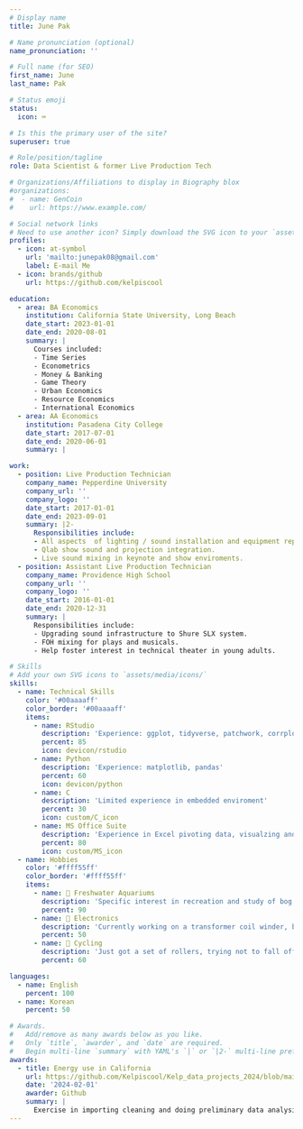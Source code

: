 ```yaml
---
# Display name
title: June Pak

# Name pronunciation (optional)
name_pronunciation: ''

# Full name (for SEO)
first_name: June
last_name: Pak

# Status emoji
status:
  icon: ⌨️

# Is this the primary user of the site?
superuser: true

# Role/position/tagline
role: Data Scientist & former Live Production Tech

# Organizations/Affiliations to display in Biography blox
#organizations:
#  - name: GenCoin
#    url: https://www.example.com/

# Social network links
# Need to use another icon? Simply download the SVG icon to your `assets/media/icons/` folder.
profiles:
  - icon: at-symbol
    url: 'mailto:junepak08@gmail.com'
    label: E-mail Me
  - icon: brands/github
    url: https://github.com/kelpiscool

education:
  - area: BA Economics
    institution: California State University, Long Beach
    date_start: 2023-01-01
    date_end: 2020-08-01
    summary: |
      Courses included:
      - Time Series
      - Econometrics
      - Money & Banking
      - Game Theory
      - Urban Economics
      - Resource Economics
      - International Economics
  - area: AA Economics
    institution: Pasadena City College
    date_start: 2017-07-01
    date_end: 2020-06-01
    summary: |

work:
  - position: Live Production Technician
    company_name: Pepperdine University
    company_url: ''
    company_logo: ''
    date_start: 2017-01-01
    date_end: 2023-09-01
    summary: |2-
      Responsibilities include:
      - All aspects  of lighting / sound installation and equipment repair. DMM, DSO fault diagnosis at the Lisa Smith Wengler Arts Center.
      - Qlab show sound and projection integration.
      - Live sound mixing in keynote and show enviroments.
  - position: Assistant Live Production Technician
    company_name: Providence High School
    company_url: ''
    company_logo: ''
    date_start: 2016-01-01
    date_end: 2020-12-31
    summary: |
      Responsibilities include:
      - Upgrading sound infrastructure to Shure SLX system.
      - FOH mixing for plays and musicals.
      - Help foster interest in technical theater in young adults.

# Skills
# Add your own SVG icons to `assets/media/icons/`
skills:
  - name: Technical Skills
    color: '#00aaaaff'
    color_border: '#00aaaaff'
    items:
      - name: RStudio
        description: 'Experience: ggplot, tidyverse, patchwork, corrplot'
        percent: 85
        icon: devicon/rstudio
      - name: Python
        description: 'Experience: matplotlib, pandas'
        percent: 60
        icon: devicon/python
      - name: C
        description: 'Limited experience in embedded enviroment'
        percent: 30
        icon: custom/C_icon
      - name: MS Office Suite
        description: 'Experience in Excel pivoting data, visualzing and creating linear models.'
        percent: 80
        icon: custom/MS_icon
  - name: Hobbies
    color: '#ffff55ff'
    color_border: '#ffff55ff'
    items:
      - name: 🦐 Freshwater Aquariums
        description: 'Specific interest in recreation and study of bog type ecosystems'
        percent: 90
      - name: 📀 Electronics
        description: 'Currently working on a transformer coil winder, based around an RPI RP2040'
        percent: 50
      - name: 🚴 Cycling
        description: 'Just got a set of rollers, trying not to fall off'
        percent: 60

languages:
  - name: English
    percent: 100
  - name: Korean
    percent: 50

# Awards.
#   Add/remove as many awards below as you like.
#   Only `title`, `awarder`, and `date` are required.
#   Begin multi-line `summary` with YAML's `|` or `|2-` multi-line prefix and indent 2 spaces below.
awards:
  - title: Energy use in California
    url: https://github.com/Kelpiscool/Kelp_data_projects_2024/blob/main/CA_electricity_discovery.pdf
    date: '2024-02-01'
    awarder: Github
    summary: |
      Exercise in importing cleaning and doing preliminary data analysis into California energy use.  Challenges in pivoting and zipping together multiple datasets to create a better insight into energy consumption.  Energy consumption over time was characterized for two regions of California (Bay Area & Southern California).  Next a snapshot of 2020 was created with population data which allows for per capita analysis of energy consumption.  
---
```


